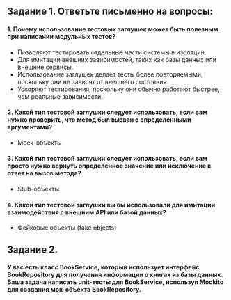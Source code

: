 ## Задание 1. Ответьте письменно на вопросы:

#### 1.  Почему использование тестовых заглушек может быть полезным при написании модульных тестов?

 - Позволяют тестировать отдельные части системы в изоляции.
 - Для имитации внешних зависимостей, таких как базы данных или внешние сервисы.
 - Использование заглушек делает тесты более повторяемыми, поскольку они не зависят от внешнего состояния.
 - Ускоряют тестирования, поскольку они обычно работают быстрее, чем реальные зависимости.

#### 2. Какой тип тестовой заглушки следует использовать, если вам нужно проверить, что метод был вызван с определенными аргументами?

- Mock-объекты

#### 3. Какой тип тестовой заглушки следует использовать, если вам просто нужно вернуть определенное значение или исключение в ответ на вызов метода?

- Stub-объекты

#### 4. Какой тип тестовой заглушки вы бы использовали для имитации  взаимодействия с внешним API или базой данных?

- Фейковые объекты (fake objects)

## Задание 2.

#### У вас есть класс BookService, который использует интерфейс BookRepository для получения информации о книгах из базы данных. Ваша задача написать unit-тесты для BookService, используя Mockito для создания мок-объекта BookRepository.


